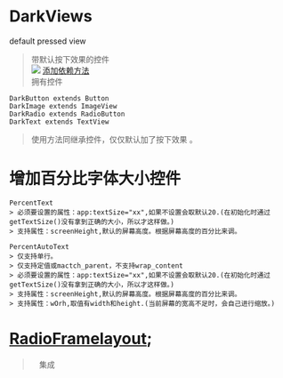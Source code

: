 # DarkViews
default pressed view

> 带默认按下效果的控件  
[![](https://jitpack.io/v/xuanu/DarkViews.svg)](https://jitpack.io/#xuanu/DarkViews)
> [添加依赖方法](https://jitpack.io/#xuanu/DarkViews/v1.0)  
> 拥有控件  
```
DarkButton extends Button
DarkImage extends ImageView
DarkRadio extends RadioButton
DarkText extends TextView
```
> 使用方法同继承控件，仅仅默认加了按下效果 。

# 增加百分比字体大小控件
```
PercentText
> 必须要设置的属性：app:textSize="xx",如果不设置会取默认20.(在初始化时通过getTextSize()没有拿到正确的大小，所以才这样做。)
> 支持属性：screenHeight,默认的屏幕高度。根据屏幕高度的百分比来调。

PercentAutoText
> 仅支持单行。
> 仅支持定值或mactch_parent，不支持wrap_content
> 必须要设置的属性：app:textSize="xx",如果不设置会取默认20.(在初始化时通过getTextSize()没有拿到正确的大小，所以才这样做。)
> 支持属性：screenHeight,默认的屏幕高度。根据屏幕高度的百分比来调。
> 支持属性：wOrh,取值有width和height.(当前屏幕的宽高不足时，会自己进行缩放。)

```

# [RadioFramelayout](https://github.com/amphiaraus/Android-RatioLayout);
>　集成
